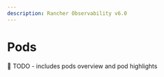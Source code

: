 ```yaml
---
description: Rancher Observability v6.0
---
```


# Pods

🚧 TODO - includes pods overview and pod highlights